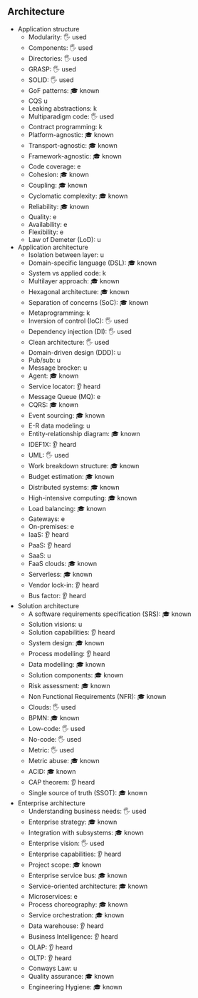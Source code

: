 ## Architecture

- Application structure
  - Modularity: 🖐️ used
  - Components: 🖐️ used
  - Directories: 🖐️ used
  - GRASP: 🖐️ used
  - SOLID: 🖐️ used
  - GoF patterns: 🎓 known
  - CQS u
  - Leaking abstractions: k
  - Multiparadigm code: 🖐️ used
  - Contract programming: k
  - Platform-agnostic: 🎓 known
  - Transport-agnostic: 🎓 known
  - Framework-agnostic: 🎓 known
  - Code coverage: e
  - Cohesion: 🎓 known
  - Coupling: 🎓 known
  - Cyclomatic complexity: 🎓 known
  - Reliability: 🎓 known
  - Quality: e
  - Availability: e
  - Flexibility: e
  - Law of Demeter (LoD): u
- Application architecture
  - Isolation between layer: u
  - Domain-specific language (DSL): 🎓 known
  - System vs applied code: k
  - Multilayer approach: 🎓 known
  - Hexagonal architecture: 🎓 known
  - Separation of concerns (SoC): 🎓 known
  - Metaprogramming: k
  - Inversion of control (IoC): 🖐️ used
  - Dependency injection (DI): 🖐️ used
  - Clean architecture: 🖐️ used
  - Domain-driven design (DDD): u
  - Pub/sub: u
  - Message brocker: u
  - Agent: 🎓 known
  - Service locator: 👂 heard
  - Message Queue (MQ): e
  - CQRS: 🎓 known
  - Event sourcing: 🎓 known
  - E-R data modeling: u
  - Entity-relationship diagram: 🎓 known
  - IDEF1X: 👂 heard
  - UML: 🖐️ used
  - Work breakdown structure: 🎓 known
  - Budget estimation: 🎓 known
  - Distributed systems: 🎓 known
  - High-intensive computing: 🎓 known
  - Load balancing: 🎓 known
  - Gateways: e
  - On-premises: e
  - IaaS: 👂 heard
  - PaaS: 👂 heard
  - SaaS: u
  - FaaS clouds: 🎓 known
  - Serverless: 🎓 known
  - Vendor lock-in: 👂 heard
  - Bus factor: 👂 heard
- Solution architecture
  - A software requirements specification (SRS): 🎓 known
  - Solution visions: u
  - Solution capabilities: 👂 heard
  - System design: 🎓 known
  - Process modelling: 👂 heard
  - Data modelling: 🎓 known
  - Solution components: 🎓 known
  - Risk assessment: 🎓 known
  - Non Functional Requirements (NFR): 🎓 known
  - Clouds: 🖐️ used
  - BPMN: 🎓 known
  - Low-code: 🖐️ used
  - No-code: 🖐️ used
  - Metric: 🖐️ used
  - Metric abuse: 🎓 known
  - ACID: 🎓 known
  - CAP theorem: 👂 heard
  - Single source of truth (SSOT): 🎓 known
- Enterprise architecture
  - Understanding business needs: 🖐️ used
  - Enterprise strategy: 🎓 known
  - Integration with subsystems: 🎓 known
  - Enterprise vision: 🖐️ used
  - Enterprise capabilities: 👂 heard
  - Project scope: 🎓 known
  - Enterprise service bus: 🎓 known
  - Service-oriented architecture: 🎓 known
  - Microservices: e
  - Process choreography: 🎓 known
  - Service orchestration: 🎓 known
  - Data warehouse: 👂 heard
  - Business Intelligence: 👂 heard
  - OLAP: 👂 heard
  - OLTP: 👂 heard
  - Conways Law: u
  - Quality assurance: 🎓 known
  - Engineering Hygiene: 🎓 known
